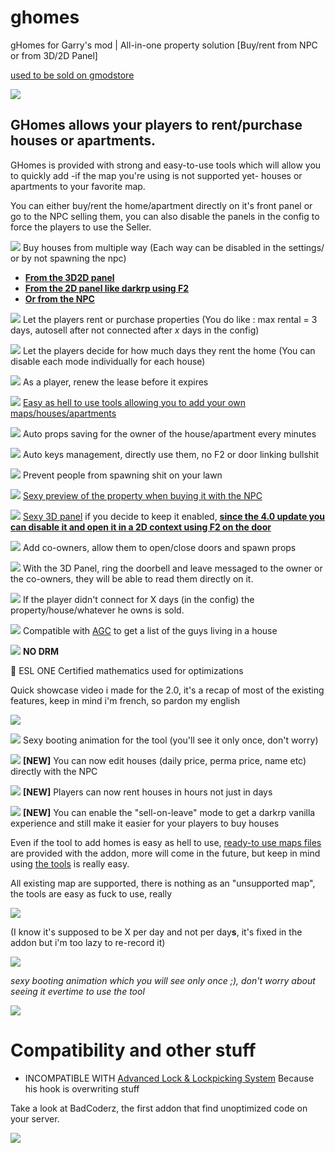 # ghomes
gHomes for Garry's mod | All-in-one property solution [Buy/rent from NPC or from 3D/2D Panel]

[used to be sold on gmodstore](https://www.gmodstore.com/market/view/4858)

![](https://i.imgur.com/nuy5vTn.png)


## GHomes allows your players to rent/purchase houses or apartments.

GHomes is provided with strong and easy-to-use tools which will allow you to quickly add -if the map you're using is not supported yet- houses or apartments to your favorite map.

You can either buy/rent the home/apartment directly on it's front panel or go to the NPC selling them, you can also disable the panels in the config to force the players to use the Seller.

![](https://i.imgur.com/gyO07pu.png) Buy houses from multiple way (Each way can be disabled in the settings/ or by not spawning the npc)

*   [**From the 3D2D panel**](https://i.imgur.com/YbCrFH2.gifv)
*   [**From the 2D panel like darkrp using F2**](https://youtu.be/BvZJrLRlv8c)
*   [**Or from the NPC**](https://i.imgur.com/CKlQ9zs.gif)

![](https://i.imgur.com/gyO07pu.png) Let the players rent or purchase properties (You do like : max rental = 3 days, autosell after not connected after _x_ days in the config)

![](https://i.imgur.com/gyO07pu.png) Let the players decide for how much days they rent the home (You can disable each mode individually for each house)

![](https://i.imgur.com/gyO07pu.png) As a player, renew the lease before it expires

![](https://i.imgur.com/gyO07pu.png) [Easy as hell to use tools allowing you to add your own maps/houses/apartments](https://youtu.be/oD2ZUGqk5_M)

![](https://i.imgur.com/gyO07pu.png) Auto props saving for the owner of the house/apartment every minutes

![](https://i.imgur.com/gyO07pu.png) Auto keys management, directly use them, no F2 or door linking bullshit

![](https://i.imgur.com/gyO07pu.png) Prevent people from spawning shit on your lawn

![](https://i.imgur.com/gyO07pu.png) [Sexy preview of the property when buying it with the NPC](https://i.imgur.com/CKlQ9zs.mp4)

![](https://i.imgur.com/gyO07pu.png) [Sexy 3D panel](https://i.imgur.com/W3Gzc55.gifv) if you decide to keep it enabled, [**since the 4.0 update you can disable it and open it in a 2D context using F2 on the door**](https://youtube.com/watch?v=BvZJrLRlv8c)

![](https://i.imgur.com/gyO07pu.png) Add co-owners, allow them to open/close doors and spawn props

![](https://i.imgur.com/gyO07pu.png) With the 3D Panel, ring the doorbell and leave messaged to the owner or the co-owners, they will be able to read them directly on it.

![](https://i.imgur.com/gyO07pu.png) If the player didn't connect for X days (in the config) the property/house/whatever he owns is sold.

![](https://i.imgur.com/gyO07pu.png) Compatible with [AGC](https://www.gmodstore.com/scripts/view/2828) to get a list of the guys living in a house

![](https://i.imgur.com/gyO07pu.png) **NO DRM**

💪 ESL ONE Certified mathematics used for optimizations

Quick showcase video i made for the 2.0, it's a recap of most of the existing features, keep in mind i'm french, so pardon my english

[![](https://i.imgur.com/mOlw5T8.jpg)](https://youtu.be/dEIbtReTolU)

![](https://i.imgur.com/gyO07pu.png) Sexy booting animation for the tool (you'll see it only once, don't worry)

![](https://i.imgur.com/gyO07pu.png) **[NEW]** You can now edit houses (daily price, perma price, name etc) directly with the NPC

![](https://i.imgur.com/gyO07pu.png) **[NEW]** Players can now rent houses in hours not just in days

![](https://i.imgur.com/gyO07pu.png) **[NEW]** You can enable the "sell-on-leave" mode to get a darkrp vanilla experience and still make it easier for your players to buy houses

Even if the tool to add homes is easy as hell to use, [ready-to use maps files](https://i.imgur.com/7YyTCFL.png) are provided with the addon, more will come in the future, but keep in mind using [the tools](https://youtu.be/oD2ZUGqk5_M) is really easy.

All existing map are supported, there is nothing as an "unsupported map", the tools are easy as fuck to use, really

![](https://i.imgur.com/CKlQ9zs.gif)

(I know it's supposed to be X per day and not per day**s**, it's fixed in the addon but i'm too lazy to re-record it)

![](https://i.imgur.com/YbCrFH2.gif)

_sexy booting animation which you will see only once ;), don't worry about seeing it evertime to use the tool_

![](https://i.imgur.com/DLdvCKa.gif)

# Compatibility and other stuff

*   INCOMPATIBLE WITH [Advanced Lock & Lockpicking System](https://www.gmodstore.com/scripts/view/1025) Because his hook is overwriting stuff

Take a look at BadCoderz, the first addon that find unoptimized code on your server.

[![](https://i.imgur.com/wq5F2hG.jpg)](https://www.gmodstore.com/market/view/6510)

